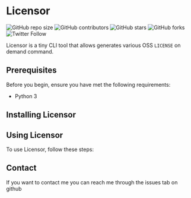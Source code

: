 # Licensor

<!--- These are examples. See https://shields.io for others or to customize this set of shields. You might want to include dependencies, project status and licence info here --->

![GitHub repo size](https://img.shields.io/github/repo-size/alexpdev/licensor)
![GitHub contributors](https://img.shields.io/github/contributors/alexpdev/licensor)
![GitHub stars](https://img.shields.io/github/stars/alexpdev/licensor)
![GitHub forks](https://img.shields.io/github/forks/alexpdev/licensor)
![Twitter Follow](https://img.shields.io/badge/licensor)

Licensor is a tiny CLI tool that allows generates various OSS `LICENSE` on demand command.

## Prerequisites

Before you begin, ensure you have met the following requirements:

- Python 3

## Installing Licensor

## Using Licensor

To use Licensor, follow these steps:

## Contact

If you want to contact me you can reach me through the issues tab on github
